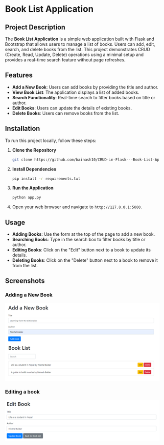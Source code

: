 # Book List Application

## Project Description

The **Book List Application** is a simple web application built with Flask and Bootstrap that allows users to manage a list of books. Users can add, edit, search, and delete books from the list. This project demonstrates CRUD (Create, Read, Update, Delete) operations using a minimal setup and provides a real-time search feature without page refreshes.

## Features

- **Add a New Book**: Users can add books by providing the title and author.
- **View Book List**: The application displays a list of added books.
- **Search Functionality**: Real-time search to filter books based on title or author.
- **Edit Books**: Users can update the details of existing books.
- **Delete Books**: Users can remove books from the list.

## Installation

To run this project locally, follow these steps:

1. **Clone the Repository**

    ```bash
    git clone https://github.com/bainash10/CRUD-in-Flask---Book-List-Application.git
    ```

3. **Install Dependencies**

    ```bash
    pip install -r requirements.txt
    ```

4. **Run the Application**

    ```bash
    python app.py
    ```

5. Open your web browser and navigate to `http://127.0.0.1:5000`.

## Usage

- **Adding Books**: Use the form at the top of the page to add a new book.
- **Searching Books**: Type in the search box to filter books by title or author.
- **Editing Books**: Click on the "Edit" button next to a book to update its details.
- **Deleting Books**: Click on the "Delete" button next to a book to remove it from the list.

## Screenshots

### Adding a New Book

![Add Book Form](1.png)

### Editing a book

![Book List](2.png)



